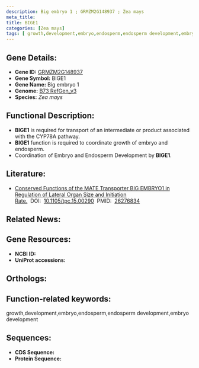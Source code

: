 ```yaml
---
description: Big embryo 1 ; GRMZM2G148937 ; Zea mays
meta_title:
title: BIGE1
categories: [Zea mays]
tags: [ growth,development,embryo,endosperm,endosperm development,embryo development ]
---
```


## Gene Details:
- **Gene ID:**	[GRMZM2G148937]()
- **Gene Symbol:** BIGE1
- **Gene Name:** Big embryo 1
- **Genome:** [B73 RefGen_v3]()
- **Species:** *Zea mays*

## Functional Description:
   - **BIGE1** is required for transport of an intermediate or product associated with the CYP78A pathway.
   - **BIGE1** function is required to coordinate growth of embryo and endosperm.
   - Coordination of Embryo and Endosperm Development by **BIGE1**.

## Literature:
   - [Conserved Functions of the MATE Transporter BIG EMBRYO1 in Regulation of Lateral Organ Size and Initiation Rate.]( https://academic.oup.com/plcell/article/27/8/2288/6096688?login=true)&nbsp;&nbsp;DOI:&nbsp;&nbsp;[10.1105/tpc.15.00290](https://academic.oup.com/plcell/article/27/8/2288/6096688?login=true)&nbsp;&nbsp;PMID:&nbsp;&nbsp;[26276834](https://pubmed.ncbi.nlm.nih.gov/26276834/)

## Related News:

## Gene Resources:
- **NCBI ID:** [](https://www.ncbi.nlm.nih.gov/gene/?term=)
- **UniProt accessions:** [](https://www.uniprot.org/uniprotkb//entry)

## Orthologs:

## Function-related keywords:
growth,development,embryo,endosperm,endosperm development,embryo development

## Sequences:
- **CDS Sequence:**
- **Protein Sequence:**
